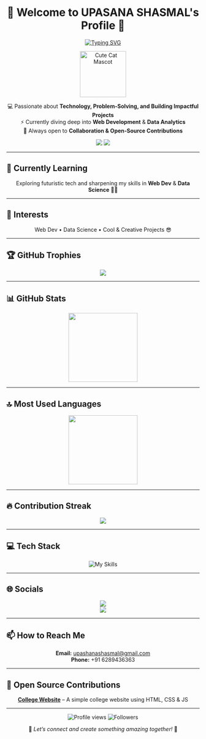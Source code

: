 <div align="center">

# 🌌 Welcome to **UPASANA SHASMAL**'s Profile 🌌

[![Typing SVG](https://readme-typing-svg.herokuapp.com?color=00ffcc&size=25&center=true&vCenter=true&width=600&lines=Hi,+I'm+Upashana+Shasmal;BCA+Student+👩‍🎓;Web+Dev+%7C+Data+Analytics;Always+Learning+%7C+Always+Building)](https://git.io/typing-svg)

<img src="https://media.giphy.com/media/JIX9t2j0ZTN9S/giphy.gif" width="120px" alt="Cute Cat Mascot" />

💻 Passionate about **Technology, Problem-Solving, and Building Impactful Projects**  
⚡ Currently diving deep into **Web Development** & **Data Analytics**  
🚀 Always open to **Collaboration & Open-Source Contributions**  

<img src="https://img.shields.io/badge/Status-Available_for_collaboration-00ffcc?style=for-the-badge" />  
<img src="https://img.shields.io/badge/Focus-Web_Development-purple?style=for-the-badge" />

</div>

---

## 🌱 Currently Learning
<p align="center">Exploring futuristic tech and sharpening my skills in <b>Web Dev</b> & <b>Data Science</b> 👩‍💻</p>

---

## 👀 Interests
<p align="center">Web Dev • Data Science • Cool & Creative Projects 😎</p>

---

## 🏆 GitHub Trophies
<p align="center">
  <img src="https://github-profile-trophy.vercel.app/?username=sana-com&theme=matrix&column=7&margin-w=15&margin-h=15" />
</p>

---

## 📊 GitHub Stats

<!-- ⚠️ Important: Replace 'sana-com' with your actual GitHub username in the URL below -->
<div align="center">
  <img height="180em" src="https://github-readme-stats.vercel.app/api?username=sana-com&show_icons=true&theme=radical&include_all_commits=true&count_private=true"/>
</div>

---

## 🔝 Most Used Languages
<div align="center">
  <img height="180em" src="https://github-readme-stats.vercel.app/api/top-langs/?username=sana-com&layout=compact&langs_count=10&theme=tokyonight"/>
</div>

---

## 🔥 Contribution Streak
<div align="center">
  <img src="https://github-readme-streak-stats.herokuapp.com/?user=sana-com&theme=tokyonight&hide_border=false" />
</div>

---

## 💻 Tech Stack
<div align="center">

![My Skills](https://skillicons.dev/icons?i=html,figma,c++,css,js,python,c,cpp,java&theme=dark)

</div>

---

## 🌐 Socials
<div align="center">

<a href="https://github.com/sana-com"><img src="https://img.shields.io/badge/github-000000.svg?style=for-the-badge&logo=github&logoColor=white"></a>  
<a href="https://www.linkedin.com/in/upashana-shasmal-8a02b8314"><img src="https://img.shields.io/badge/linkedin-0A66C2.svg?style=for-the-badge&logo=linkedin&logoColor=white"></a>  

</div>

---

## 📫 How to Reach Me
<div align="center">

**Email:** upashanashasmal@gmail.com  
**Phone:** +91 6289436363  

</div>

---

## 🚀 Open Source Contributions
<div align="center">

**[College Website](https://github.com/sana-com/college-website)** – A simple college website using HTML, CSS & JS  

</div>

---

<div align="center">

<img src="https://komarev.com/ghpvc/?username=sana-com&style=for-the-badge&color=00ffcc" alt="Profile views"/>  
<img src="https://img.shields.io/github/followers/sana-com?style=for-the-badge&color=ff69b4" alt="Followers"/>  

🌈 *Let’s connect and create something amazing together!* 🚀

</div>
